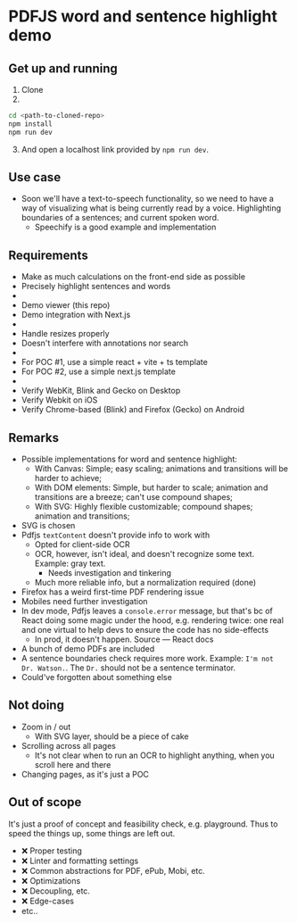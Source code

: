 # PDFJS word and sentence highlight demo

## Get up and running
1. Clone
2.
```bash
cd <path-to-cloned-repo>
npm install
npm run dev
```
3. And open a localhost link provided by `npm run dev`.

## Use case
- Soon we'll have a text-to-speech functionality, so we need to have a way of visualizing what is being currently read by a voice. Highlighting boundaries of a sentences; and current spoken word.
    - Speechify is a good example and implementation

## Requirements
- Make as much calculations on the front-end side as possible
- Precisely highlight sentences and words
-
- Demo viewer (this repo)
- Demo integration with Next.js
-
- Handle resizes properly
- Doesn't interfere with annotations nor search
-
- For POC #1, use a simple react + vite + ts template
- For POC #2, use a simple next.js template
-
- Verify WebKit, Blink and Gecko on Desktop
- Verify Webkit on iOS
- Verify Chrome-based (Blink) and Firefox (Gecko) on Android

## Remarks
- Possible implementations for word and sentence highlight:
    - With Canvas: Simple; easy scaling; animations and transitions will be harder to achieve;
    - With DOM elements: Simple, but harder to scale; animation and transitions are a breeze; can't use compound shapes;
    - With SVG: Highly flexible customizable; compound shapes; animation and transitions;
- SVG is chosen 
- Pdfjs `textContent` doesn't provide info to work with
    - Opted for client-side OCR
    - OCR, however, isn't ideal, and doesn't recognize some text. Example: gray text.
      - Needs investigation and tinkering
    - Much more reliable info, but a normalization required (done)
- Firefox has a weird first-time PDF rendering issue
- Mobiles need further investigation
- In dev mode, Pdfjs leaves a `console.error` message, but that's bc of React doing some magic under the hood, e.g. rendering twice: one real and one virtual to help devs to ensure the code has no side-effects
    - In prod, it doesn't happen. Source — React docs
- A bunch of demo PDFs are included
- A sentence boundaries check requires more work. Example: `I'm not Dr. Watson.`. The `Dr.` should not be a sentence terminator.
- Could've forgotten about something else

## Not doing
- Zoom in / out
    - With SVG layer, should be a piece of cake
- Scrolling across all pages
    - It's not clear when to run an OCR to highlight anything, when you scroll here and there
- Changing pages, as it's just a POC

## Out of scope
It's just a proof of concept and feasibility check, e.g. playground. Thus to speed the things up, some things are left out.
- ❌ Proper testing
- ❌ Linter and formatting settings
- ❌ Common abstractions for PDF, ePub, Mobi, etc.
- ❌ Optimizations
- ❌ Decoupling, etc.
- ❌ Edge-cases
- etc..